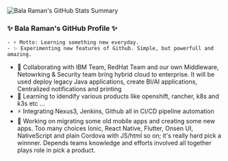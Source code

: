 ![Bala Raman's GitHub Stats Summary](https://github-readme-stats.vercel.app/api?username=srbala&show_icons=true&theme=radical)

###  ✨ Bala Raman's GitHub Profile ✨
```
- ⚡ Motto: Learning something new everyday. 
- ✨ Experimenting new features of Github. Simple, but powerfull and amazing.
```

- 👯 Collaborating with IBM Team, RedHat Team and our own Middleware, Netowrking & Security team bring hybrid cloud to enterprise. It will be used deploy legacy Java applications, create BI/AI applications, Centralized notifications and printing 
- 🌱 Learning to idendify various products like openshift, rancher, k8s and k3s etc ...
- ⚡ Integrating Nexus3, Jenkins, Github all in CI/CD pipeline automation
- 🔭 Working on migrating some old mobile apps and creating some new apps. Too many choices Ionic, React Native, Flutter, Onsen UI, NativeScript and plain Cordova with JS/html so on; it's really hard pick a winnner. Depends teams knowledge and efforts involved all together plays role in pick a product.

<!--
**srbala/srbala** is a ✨ _special_ ✨ repository because its `README.md` (this file) appears on your GitHub profile.

Here are some ideas to get you started:

- 🔭 I’m currently working on ...
- 🌱 I’m currently learning ...
- 👯 I’m looking to collaborate on ...
- 🤔 I’m looking for help with ...
- 💬 Ask me about ...
- 📫 How to reach me: ...
- 😄 Pronouns: ...
- ⚡ Fun fact: ...
-->
